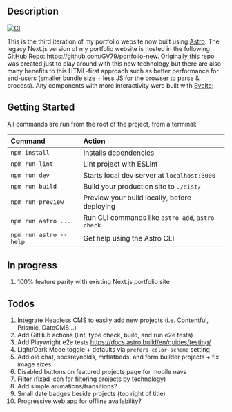 ## Description

[![CI](https://github.com/GV79/portfolio-astro/actions/workflows/main.yml/badge.svg)](https://github.com/GV79/portfolio-astro/actions/workflows/main.yml)

This is the third iteration of my portfolio website now built using [Astro](https://astro.build/). The legacy Next.js version of my portfolio website is hosted in the following GitHub Repo: https://github.com/GV79/portfolio-new. Originally this repo was created just to play around with this new technology but there are also many benefits to this HTML-first approach such as better performance for end-users (smaller bundle size + less JS for the browser to parse & process). Any components with more interactivity were built with [Svelte](https://svelte.dev/);

## Getting Started

All commands are run from the root of the project, from a terminal:

| Command                | Action                                           |
| :--------------------- | :----------------------------------------------- |
| `npm install`          | Installs dependencies                            |
| `npm run lint`         | Lint project with ESLint                         |
| `npm run dev`          | Starts local dev server at `localhost:3000`      |
| `npm run build`        | Build your production site to `./dist/`          |
| `npm run preview`      | Preview your build locally, before deploying     |
| `npm run astro ...`    | Run CLI commands like `astro add`, `astro check` |
| `npm run astro --help` | Get help using the Astro CLI                     |

## In progress

1. 100% feature parity with existing Next.js portfolio site

## Todos

1. Integrate Headless CMS to easily add new projects (i.e. Contentful, Prismic, DatoCMS...)
2. Add GitHub actions (lint, type check, build, and run e2e tests)
3. Add Playwright e2e tests https://docs.astro.build/en/guides/testing/
4. Light/Dark Mode toggle + defaults via `prefers-color-scheme` setting
5. Add old chat, socsreynolds, mrflatbeds, and form builder projects + fix image sizes
6. Disabled buttons on featured projects page for mobile navs
7. Filter (fixed icon for filtering projects by technology)
8. Add simple animations/transitions?
9. Small date badges beside projects (top right of title)
10. Progressive web app for offline availability?
